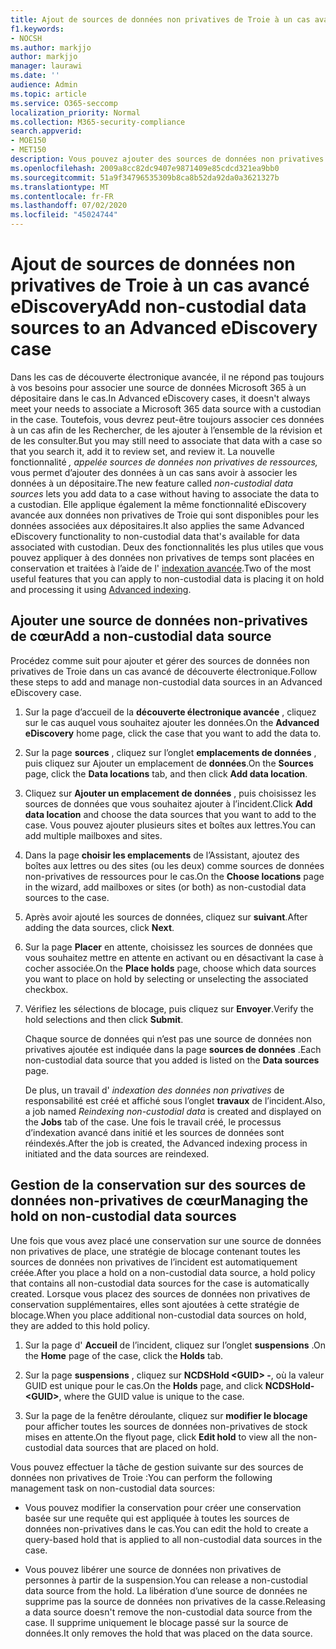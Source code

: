 ```yaml
---
title: Ajout de sources de données non privatives de Troie à un cas avancé eDiscovery
f1.keywords:
- NOCSH
ms.author: markjjo
author: markjjo
manager: laurawi
ms.date: ''
audience: Admin
ms.topic: article
ms.service: O365-seccomp
localization_priority: Normal
ms.collection: M365-security-compliance
search.appverid:
- MOE150
- MET150
description: Vous pouvez ajouter des sources de données non privatives de Troie à un cas avancé eDiscovery et mettre en attente la source de données. Les sources de données non privatives de cœur sont réindexées, de sorte que tout contenu considéré comme partiellement indexé est retraité afin de pouvoir faire l’objet d’une recherche complète et rapide.
ms.openlocfilehash: 2009a8cc82dc9407e9871409e85cdcd321ea9bb0
ms.sourcegitcommit: 51a9f34796535309b8ca8b52da92da0a3621327b
ms.translationtype: MT
ms.contentlocale: fr-FR
ms.lasthandoff: 07/02/2020
ms.locfileid: "45024744"
---
```

# <a name="add-non-custodial-data-sources-to-an-advanced-ediscovery-case"></a><span data-ttu-id="857c5-104">Ajout de sources de données non privatives de Troie à un cas avancé eDiscovery</span><span class="sxs-lookup"><span data-stu-id="857c5-104">Add non-custodial data sources to an Advanced eDiscovery case</span></span>

<span data-ttu-id="857c5-105">Dans les cas de découverte électronique avancée, il ne répond pas toujours à vos besoins pour associer une source de données Microsoft 365 à un dépositaire dans le cas.</span><span class="sxs-lookup"><span data-stu-id="857c5-105">In Advanced eDiscovery cases, it doesn't always meet your needs to associate a Microsoft 365 data source with a custodian in the case.</span></span> <span data-ttu-id="857c5-106">Toutefois, vous devrez peut-être toujours associer ces données à un cas afin de les Rechercher, de les ajouter à l’ensemble de la révision et de les consulter.</span><span class="sxs-lookup"><span data-stu-id="857c5-106">But you may still need to associate that data with a case so that you search it, add it to review set, and review it.</span></span> <span data-ttu-id="857c5-107">La nouvelle fonctionnalité *, appelée sources de données non privatives de ressources,* vous permet d’ajouter des données à un cas sans avoir à associer les données à un dépositaire.</span><span class="sxs-lookup"><span data-stu-id="857c5-107">The new feature called *non-custodial data sources* lets you add data to a case without having to associate the data to a custodian.</span></span> <span data-ttu-id="857c5-108">Elle applique également la même fonctionnalité eDiscovery avancée aux données non privatives de Troie qui sont disponibles pour les données associées aux dépositaires.</span><span class="sxs-lookup"><span data-stu-id="857c5-108">It also applies the same Advanced eDiscovery functionality to non-custodial data that's available for data associated with custodian.</span></span> <span data-ttu-id="857c5-109">Deux des fonctionnalités les plus utiles que vous pouvez appliquer à des données non privatives de temps sont placées en conservation et traitées à l’aide de l' [indexation avancée](indexing-custodian-data.md).</span><span class="sxs-lookup"><span data-stu-id="857c5-109">Two of the most useful features that you can apply to non-custodial data is placing it on hold and processing it using [Advanced indexing](indexing-custodian-data.md).</span></span>

## <a name="add-a-non-custodial-data-source"></a><span data-ttu-id="857c5-110">Ajouter une source de données non-privatives de cœur</span><span class="sxs-lookup"><span data-stu-id="857c5-110">Add a non-custodial data source</span></span>

<span data-ttu-id="857c5-111">Procédez comme suit pour ajouter et gérer des sources de données non privatives de Troie dans un cas avancé de découverte électronique.</span><span class="sxs-lookup"><span data-stu-id="857c5-111">Follow these steps to add and manage non-custodial data sources in an Advanced eDiscovery case.</span></span>

1. <span data-ttu-id="857c5-112">Sur la page d’accueil de la **découverte électronique avancée** , cliquez sur le cas auquel vous souhaitez ajouter les données.</span><span class="sxs-lookup"><span data-stu-id="857c5-112">On the **Advanced eDiscovery** home page, click the case that you want to add the data to.</span></span>

2. <span data-ttu-id="857c5-113">Sur la page **sources** , cliquez sur l’onglet **emplacements de données** , puis cliquez sur Ajouter un emplacement de **données**.</span><span class="sxs-lookup"><span data-stu-id="857c5-113">On the **Sources** page, click the **Data locations** tab, and then click **Add data location**.</span></span>

3. <span data-ttu-id="857c5-114">Cliquez sur **Ajouter un emplacement de données** , puis choisissez les sources de données que vous souhaitez ajouter à l’incident.</span><span class="sxs-lookup"><span data-stu-id="857c5-114">Click **Add data location** and choose the data sources that you want to add to the case.</span></span> <span data-ttu-id="857c5-115">Vous pouvez ajouter plusieurs sites et boîtes aux lettres.</span><span class="sxs-lookup"><span data-stu-id="857c5-115">You can add multiple mailboxes and sites.</span></span>

4. <span data-ttu-id="857c5-116">Dans la page **choisir les emplacements** de l’Assistant, ajoutez des boîtes aux lettres ou des sites (ou les deux) comme sources de données non-privatives de ressources pour le cas.</span><span class="sxs-lookup"><span data-stu-id="857c5-116">On the **Choose locations** page in the wizard, add mailboxes or sites (or both) as non-custodial data sources to the case.</span></span>

5. <span data-ttu-id="857c5-117">Après avoir ajouté les sources de données, cliquez sur **suivant**.</span><span class="sxs-lookup"><span data-stu-id="857c5-117">After adding the data sources, click **Next**.</span></span>

6. <span data-ttu-id="857c5-118">Sur la page **Placer** en attente, choisissez les sources de données que vous souhaitez mettre en attente en activant ou en désactivant la case à cocher associée.</span><span class="sxs-lookup"><span data-stu-id="857c5-118">On the **Place holds** page, choose which data sources you want to place on hold by selecting or unselecting the associated checkbox.</span></span>

7. <span data-ttu-id="857c5-119">Vérifiez les sélections de blocage, puis cliquez sur **Envoyer**.</span><span class="sxs-lookup"><span data-stu-id="857c5-119">Verify the hold selections and then click **Submit**.</span></span>

   <span data-ttu-id="857c5-120">Chaque source de données qui n’est pas une source de données non privatives ajoutée est indiquée dans la page **sources de données** .</span><span class="sxs-lookup"><span data-stu-id="857c5-120">Each non-custodial data source that you added is listed on the **Data sources** page.</span></span>

   <span data-ttu-id="857c5-121">De plus, un travail d' *indexation des données non privatives* de responsabilité est créé et affiché sous l’onglet **travaux** de l’incident.</span><span class="sxs-lookup"><span data-stu-id="857c5-121">Also, a job named *Reindexing non-custodial data* is created and displayed on the **Jobs** tab of the case.</span></span> <span data-ttu-id="857c5-122">Une fois le travail créé, le processus d’indexation avancé dans initié et les sources de données sont réindexés.</span><span class="sxs-lookup"><span data-stu-id="857c5-122">After the job is created, the Advanced indexing process in initiated and the data sources are reindexed.</span></span>

## <a name="managing-the-hold-on-non-custodial-data-sources"></a><span data-ttu-id="857c5-123">Gestion de la conservation sur des sources de données non-privatives de cœur</span><span class="sxs-lookup"><span data-stu-id="857c5-123">Managing the hold on non-custodial data sources</span></span>

<span data-ttu-id="857c5-124">Une fois que vous avez placé une conservation sur une source de données non privatives de place, une stratégie de blocage contenant toutes les sources de données non privatives de l’incident est automatiquement créée.</span><span class="sxs-lookup"><span data-stu-id="857c5-124">After you place a hold on a non-custodial data source, a hold policy that contains all non-custodial data sources for the case is automatically created.</span></span> <span data-ttu-id="857c5-125">Lorsque vous placez des sources de données non privatives de conservation supplémentaires, elles sont ajoutées à cette stratégie de blocage.</span><span class="sxs-lookup"><span data-stu-id="857c5-125">When you place additional non-custodial data sources on hold, they are added to this hold policy.</span></span>

1. <span data-ttu-id="857c5-126">Sur la page d' **Accueil** de l’incident, cliquez sur l’onglet **suspensions** .</span><span class="sxs-lookup"><span data-stu-id="857c5-126">On the **Home** page of the case, click the **Holds** tab.</span></span>

2. <span data-ttu-id="857c5-127">Sur la page **suspensions** , cliquez sur **NCDSHold \<GUID\> -**, où la valeur GUID est unique pour le cas.</span><span class="sxs-lookup"><span data-stu-id="857c5-127">On the **Holds** page, and click **NCDSHold-\<GUID\>**, where the GUID value is unique to the case.</span></span>

3. <span data-ttu-id="857c5-128">Sur la page de la fenêtre déroulante, cliquez sur **modifier le blocage** pour afficher toutes les sources de données non-privatives de stock mises en attente.</span><span class="sxs-lookup"><span data-stu-id="857c5-128">On the flyout page, click **Edit hold** to view all the non-custodial data sources that are placed on hold.</span></span>

<span data-ttu-id="857c5-129">Vous pouvez effectuer la tâche de gestion suivante sur des sources de données non privatives de Troie :</span><span class="sxs-lookup"><span data-stu-id="857c5-129">You can perform the following management task on non-custodial data sources:</span></span>

- <span data-ttu-id="857c5-130">Vous pouvez modifier la conservation pour créer une conservation basée sur une requête qui est appliquée à toutes les sources de données non-privatives dans le cas.</span><span class="sxs-lookup"><span data-stu-id="857c5-130">You can edit the hold to create a query-based hold that is applied to all non-custodial data sources in the case.</span></span>

- <span data-ttu-id="857c5-131">Vous pouvez libérer une source de données non privatives de personnes à partir de la suspension.</span><span class="sxs-lookup"><span data-stu-id="857c5-131">You can release a non-custodial data source from the hold.</span></span> <span data-ttu-id="857c5-132">La libération d’une source de données ne supprime pas la source de données non privatives de la casse.</span><span class="sxs-lookup"><span data-stu-id="857c5-132">Releasing a data source doesn't remove the non-custodial data source from the case.</span></span> <span data-ttu-id="857c5-133">Il supprime uniquement le blocage passé sur la source de données.</span><span class="sxs-lookup"><span data-stu-id="857c5-133">It only removes the hold that was placed on the data source.</span></span>
